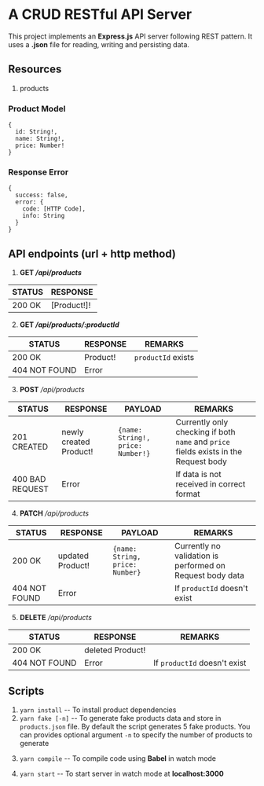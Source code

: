 # A CRUD RESTful API Server

This project implements an **Express.js** API server following REST pattern. It uses a **.json** file for reading, writing and persisting data.

## Resources

1. products

### Product Model

```
{
  id: String!,
  name: String!,
  price: Number!
}
```

### Response Error

```
{
  success: false,
  error: {
    code: [HTTP Code],
    info: String
  }
}
```

## API endpoints (url + http method)

1. **GET _/api/products_**

| STATUS | RESPONSE    |
| ------ | ----------- |
| 200 OK | [Product!]! |

2. **GET _/api/products/:productId_**

| STATUS        | RESPONSE | REMARKS            |
| ------------- | -------- | ------------------ |
| 200 OK        | Product! | `productId` exists |
| 404 NOT FOUND | Error    |

3. **POST** _/api/products_

| STATUS          | RESPONSE               | PAYLOAD                           | REMARKS                                                                              |
| --------------- | ---------------------- | --------------------------------- | ------------------------------------------------------------------------------------ |
| 201 CREATED     | newly created Product! | `{name: String!, price: Number!}` | Currently only checking if both `name` and `price` fields exists in the Request body |
| 400 BAD REQUEST | Error                  |                                   | If data is not received in correct format                                            |

4. **PATCH** _/api/products_

| STATUS        | RESPONSE         | PAYLOAD                         | REMARKS                                                   |
| ------------- | ---------------- | ------------------------------- | --------------------------------------------------------- |
| 200 OK        | updated Product! | `{name: String, price: Number}` | Currently no validation is performed on Request body data |
| 404 NOT FOUND | Error            |                                 | If `productId` doesn't exist                              |

5. **DELETE** _/api/products_

| STATUS        | RESPONSE         | REMARKS                      |
| ------------- | ---------------- | ---------------------------- |
| 200 OK        | deleted Product! |                              |
| 404 NOT FOUND | Error            | If `productId` doesn't exist |

## Scripts

1. `yarn install` -- To install product dependencies
2. `yarn fake [-n]` -- To generate fake products data and store in `products.json` file. By default the script generates 5 fake products. You can provides optional argument `-n` to specify the number of products to generate

3) `yarn compile` -- To compile code using **Babel** in watch mode

4) `yarn start` -- To start server in watch mode at **localhost:3000**
